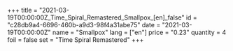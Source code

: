 +++
title = "2021-03-19T00:00:00Z_Time_Spiral_Remastered_Smallpox_[en]_false"
id = "c28db9a4-6696-460b-a9d3-98f4a31abe75"
date = "2021-03-19T00:00:00Z"
name = "Smallpox"
lang = ["en"]
price = "0.23"
quantity = 4
foil = false
set = "Time Spiral Remastered"
+++
